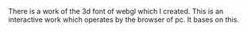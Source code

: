There is a work of the 3d font of webgl which I created. 
This is an interactive work which operates by the browser of pc. 
It bases on this. 
